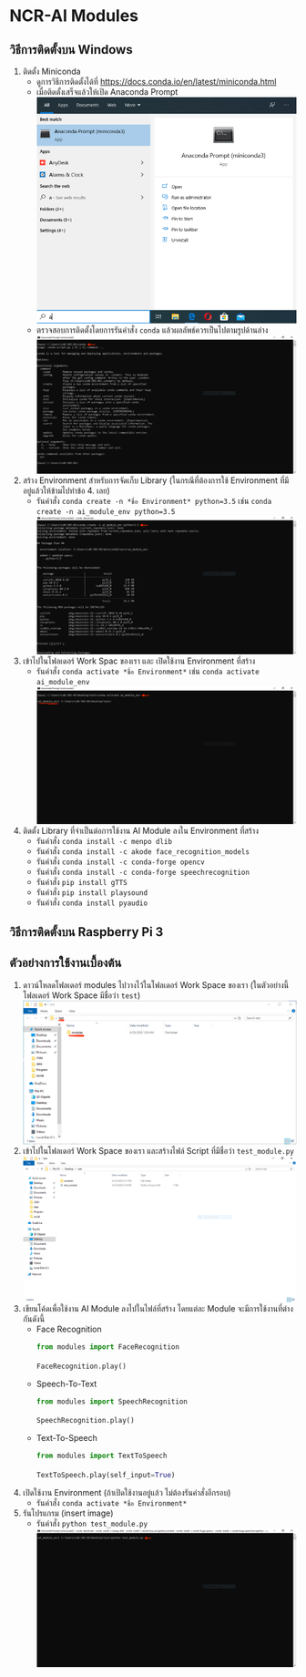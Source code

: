 # NCR-AI Modules

## วิธีการติดตั้งบน Windows
1. ติดตั้ง Miniconda
    * ดูการวิธีการติดตั้งได้ที่ https://docs.conda.io/en/latest/miniconda.html
    * เมื่อติดตั้งเสร็จแล้วให้เปิด Anaconda Prompt
    ![](https://github.com/Skydddoogg/ncr_ai_modules/blob/master/images/2.png)
    * ตรวจสอบการติดตั้งโดยการรันคำสั่ง `conda` แล้วผลลัพธ์ควรเป็นไปตามรูปด้านล่าง
    ![](https://github.com/Skydddoogg/ncr_ai_modules/blob/master/images/3.PNG)
2. สร้าง Environment สำหรับการจัดเก็บ Library (ในกรณีที่ต้องการใช้ Environment ที่มีอยู่แล้วให้ข้ามไปทำข้อ 4. เลย)
    * รันคำสั่ง `conda create -n *ชื่อ Environment* python=3.5` เช่น `conda create -n ai_module_env python=3.5`
    ![](https://github.com/Skydddoogg/ncr_ai_modules/blob/master/images/4.PNG)
3. เข้าไปในโฟลเดอร์ Work Spac ของเรา และ เปิดใช้งาน Environment ที่สร้าง
    * รันคำสั่ง `conda activate *ชื่อ Environment*` เช่น `conda activate ai_module_env`
    ![](https://github.com/Skydddoogg/ncr_ai_modules/blob/master/images/5.PNG)
4. ติดตั้ง Library ที่จำเป็นต่อการใช้งาน AI Module ลงใน Environment ที่สร้าง
    * รันคำสั่ง `conda install -c menpo dlib`
    * รันคำสั่ง `conda install -c akode face_recognition_models`
    * รันคำสั่ง `conda install -c conda-forge opencv`
    * รันคำสั่ง `conda install -c conda-forge speechrecognition`
    * รันคำสั่ง `pip install gTTS`
    * รันคำสั่ง `pip install playsound`
    * รันคำสั่ง `conda install pyaudio`
## วิธีการติดตั้งบน Raspberry Pi 3

## ตัวอย่างการใช้งานเบื้องต้น
1. ดาวน์โหลดโฟลเดอร์ modules ไปวางไว้ในโฟลเดอร์ Work Space ของเรา (ในตัวอย่างนี้โฟลเดอร์ Work Space มีชื่อว่า `test`)
![](https://github.com/Skydddoogg/ncr_ai_modules/blob/master/images/1.PNG)
2. เข้าไปในโฟลเดอร์ Work Space ของเรา และสร้างไฟล์ Script ที่มีชื่อว่า `test_module.py`
![](https://github.com/Skydddoogg/ncr_ai_modules/blob/master/images/ex1.PNG)
3. เขียนโค้ดเพื่อใช้งาน AI Module ลงไปในไฟล์ที่สร้าง โดยแต่ละ Module จะมีการใช้งานที่ต่างกันดังนี้
   * Face Recognition
      ```python
      from modules import FaceRecognition

      FaceRecognition.play()
      ```
   * Speech-To-Text
      ```python
      from modules import SpeechRecognition

      SpeechRecognition.play()
      ```
   * Text-To-Speech
      ```python
      from modules import TextToSpeech

      TextToSpeech.play(self_input=True)
      ```
4. เปิดใช้งาน Environment (ถ้าเปิดใช้งานอยู่แล้ว ไม่ต้องรันคำสั่งอีกรอบ)
   * รันคำสั่ง `conda activate *ชื่อ Environment*`
5. รันโปรแกรม (insert image)
   * รันคำสั่ง `python test_module.py`
   ![](https://github.com/Skydddoogg/ncr_ai_modules/blob/master/images/ex2.PNG)
